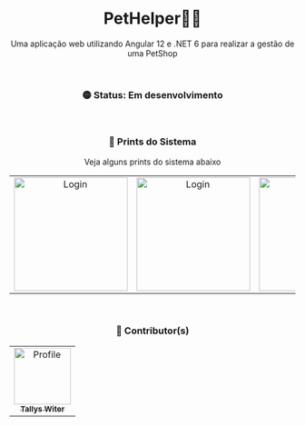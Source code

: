 <h1 align="center">PetHelper🐶🐱</h1>

<p align="center">
Uma aplicação web utilizando Angular 12 e .NET 6 para realizar a gestão de uma PetShop
</p>

<br />

<h3 align="center">🟡 Status: Em desenvolvimento</h3>

<br />

<h3 align="center">📸 Prints do Sistema</h3>
<p align="center">Veja alguns prints do sistema abaixo</p>
<table align="center">
  <tr>
    <td align="center">
      <img width="200px" height="200px" src="https://user-images.githubusercontent.com/63269777/262832346-4de2c9d2-270c-4d00-ac4f-df9969e58d78.png" alt="Login">
    </td>
     <td align="center">
      <img width="200px" height="200px" src="https://user-images.githubusercontent.com/63269777/262832382-31bc7328-467b-4a59-bc89-75ae103695e5.png" alt="Login">
    </td>
    <td align="center">
      <img width="200px" height="200px" src="https://user-images.githubusercontent.com/63269777/263553004-5cde86b7-3370-47e5-9c3e-c5c37bb9f630.png" alt="Home">
    </td>
    <td align="center">
      <img width="200px" height="200px" src="https://user-images.githubusercontent.com/63269777/263553021-922bf2f1-3cfb-40d3-8791-3ebb1342275b.png" alt="Home">
    </td>
  </tr>
</table>

<br /> 

<h3 align="center">🎨 Contributor(s)</h4>
<table align="center">
  <tr>
    <td align="center">
      <a href="https://github.com/TallysWiterF">
        <img src="https://avatars.githubusercontent.com/u/63269777?v=4" width="100px;" alt="Profile"/>
        <br />
        <sub>
          <b>Tallys Witer</b>
        </sub>
      </a>
    </td>
  </tr>  
</table>
